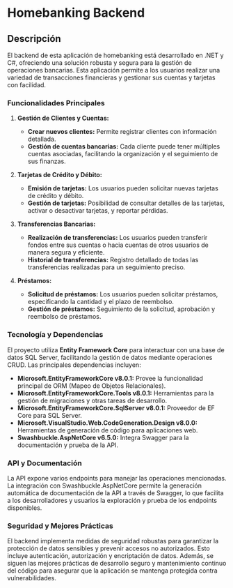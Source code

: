# Homebanking Backend

## Descripción

El backend de esta aplicación de homebanking está desarrollado en .NET y C#, ofreciendo una solución robusta y segura para la gestión de operaciones bancarias. Esta aplicación permite a los usuarios realizar una variedad de transacciones financieras y gestionar sus cuentas y tarjetas con facilidad. 

### Funcionalidades Principales

1. **Gestión de Clientes y Cuentas:**
   - **Crear nuevos clientes:** Permite registrar clientes con información detallada.
   - **Gestión de cuentas bancarias:** Cada cliente puede tener múltiples cuentas asociadas, facilitando la organización y el seguimiento de sus finanzas.

2. **Tarjetas de Crédito y Débito:**
   - **Emisión de tarjetas:** Los usuarios pueden solicitar nuevas tarjetas de crédito y débito.
   - **Gestión de tarjetas:** Posibilidad de consultar detalles de las tarjetas, activar o desactivar tarjetas, y reportar pérdidas.

3. **Transferencias Bancarias:**
   - **Realización de transferencias:** Los usuarios pueden transferir fondos entre sus cuentas o hacia cuentas de otros usuarios de manera segura y eficiente.
   - **Historial de transferencias:** Registro detallado de todas las transferencias realizadas para un seguimiento preciso.

4. **Préstamos:**
   - **Solicitud de préstamos:** Los usuarios pueden solicitar préstamos, especificando la cantidad y el plazo de reembolso.
   - **Gestión de préstamos:** Seguimiento de la solicitud, aprobación y reembolso de préstamos.

### Tecnología y Dependencias

El proyecto utiliza **Entity Framework Core** para interactuar con una base de datos SQL Server, facilitando la gestión de datos mediante operaciones CRUD. Las principales dependencias incluyen:
- **Microsoft.EntityFrameworkCore v8.0.1:** Provee la funcionalidad principal de ORM (Mapeo de Objetos Relacionales).
- **Microsoft.EntityFrameworkCore.Tools v8.0.1:** Herramientas para la gestión de migraciones y otras tareas de desarrollo.
- **Microsoft.EntityFrameworkCore.SqlServer v8.0.1:** Proveedor de EF Core para SQL Server.
- **Microsoft.VisualStudio.Web.CodeGeneration.Design v8.0.0:** Herramientas de generación de código para aplicaciones web.
- **Swashbuckle.AspNetCore v6.5.0:** Integra Swagger para la documentación y prueba de la API.

### API y Documentación

La API expone varios endpoints para manejar las operaciones mencionadas. La integración con Swashbuckle.AspNetCore permite la generación automática de documentación de la API a través de Swagger, lo que facilita a los desarrolladores y usuarios la exploración y prueba de los endpoints disponibles.

### Seguridad y Mejores Prácticas

El backend implementa medidas de seguridad robustas para garantizar la protección de datos sensibles y prevenir accesos no autorizados. Esto incluye autenticación, autorización y encriptación de datos. Además, se siguen las mejores prácticas de desarrollo seguro y mantenimiento continuo del código para asegurar que la aplicación se mantenga protegida contra vulnerabilidades.
